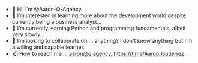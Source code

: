 - 👋 Hi, I’m @Aaron-Q-Agency
- 👀 I’m interested in learning more about the development world despite currently being a business analyst...
- 🌱 I’m currently learning Python and programming fundamentals, albeit very slowly...
- 💞️ I’m looking to collaborate on ... anything? I don't know anything but I'm a willing and capable learner.
- 📫 How to reach me ... aaron@q.agency, https://t.me/Aaron_Gutierrez

<!---
Aaron-Q-Agency/Aaron-Q-Agency is a ✨ special ✨ repository because its `README.md` (this file) appears on your GitHub profile.
You can click the Preview link to take a look at your changes.
--->
